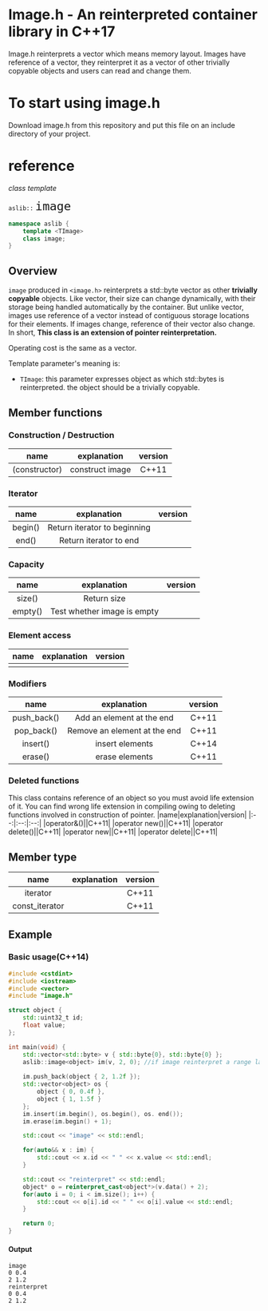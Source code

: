 # Image.h - An reinterpreted container library in C++17

Image.h reinterprets a vector which means memory layout. Images have reference of a vector, they reinterpret it as a vector of other trivially copyable objects and users can read and change them. 

# To start using image.h

Download image.h from this repository and put this file on an include directory of your project. 

# reference

*class template*

`aslib::` <span style="font-size: 200%; ">`image`</span>

```c++
namespace aslib {
    template <TImage>
    class image;
}
```

## Overview

`image` produced in `<image.h>` reinterprets a std::byte vector as other **trivially copyable** objects. Like vector, their size can change dynamically, with their storage being handled automatically by the container. But unlike vector, images use reference of a vector instead of contiguous storage locations for their elements. If images change, reference of their vector also change. In short, **This class is an extension of pointer reinterpretation.**

Operating cost is the same as a vector.

Template parameter's meaning is:
- `TImage`:   this parameter expresses object as which std::bytes is reinterpreted. the object should be a trivially copyable.

## Member functions

### Construction / Destruction
|name|explanation|version|
|:--:|:--:|:--:|
|(constructor)|construct image|C++11|

### Iterator
|name|explanation|version|
|:--:|:--:|:--:|
|begin()|Return iterator to beginning||
|end()|Return iterator to end||

### Capacity
|name|explanation|version|
|:--:|:--:|:--:|
|size()|Return size||
|empty()|Test whether image is empty||

### Element access
|name|explanation|version|
|:--:|:--:|:--:|
||||

### Modifiers
|name|explanation|version|
|:--:|:--:|:--:|
|push_back()|Add an element at the end|C++11|
|pop_back()|Remove an element at the end|C++11|
|insert()|insert elements|C++14|
|erase()|erase elements|C++11|

### Deleted functions

This class contains reference of an object so you must avoid life extension of it. You can find wrong life extension in compiling owing to deleting functions involved in construction of pointer.
|name|explanation|version|
|:--:|:--:|:--:|
|operator&()||C++11|
|operator new()||C++11|
|operator delete()||C++11|
|operator new[]()||C++11|
|operator delete[]()||C++11|

## Member type
|name|explanation|version|
|:--:|:--:|:--:|
|iterator||C++11|
|const_iterator||C++11|

## Example

### Basic usage(C++14)

```c++
#include <cstdint>
#include <iostream>
#include <vector>
#include "image.h"

struct object {
    std::uint32_t id;
    float value;
};

int main(void) {
    std::vector<std::byte> v { std::byte{0}, std::byte{0} };
    aslib::image<object> im(v, 2, 0); //if image reinterpret a range larger than referring vector size, vector will be extended.
    
    im.push_back(object { 2, 1.2f });
    std::vector<object> os {
        object { 0, 0.4f },
        object { 1, 1.5f }
    };
    im.insert(im.begin(), os.begin(), os. end());
    im.erase(im.begin() + 1);

    std::cout << "image" << std::endl;

    for(auto&& x : im) {
        std::cout << x.id << " " << x.value << std::endl;
    }

    std::cout << "reinterpret" << std::endl;
    object* o = reinterpret_cast<object*>(v.data() + 2);
    for(auto i = 0; i < im.size(); i++) {
        std::cout << o[i].id << " " << o[i].value << std::endl;
    }

    return 0;
}
```

#### Output
```
image
0 0.4
2 1.2
reinterpret
0 0.4
2 1.2
```